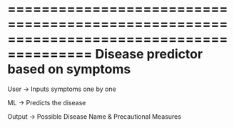 ========================================================================================
Disease predictor based on symptoms
========================================================================================

User -> Inputs symptoms one by one

ML -> Predicts the disease 

Output -> Possible Disease Name  & Precautional Measures

